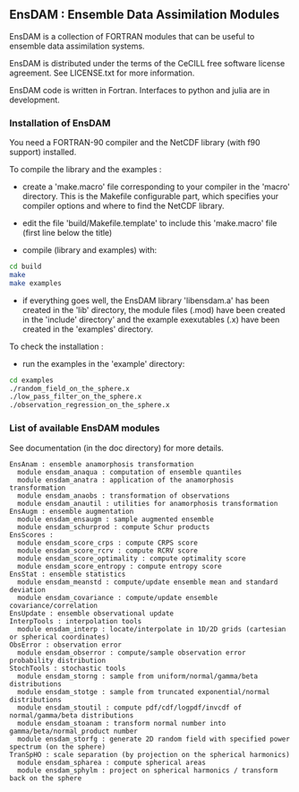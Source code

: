 ## EnsDAM : Ensemble Data Assimilation Modules

EnsDAM is a collection of FORTRAN modules
that can be useful to ensemble data assimilation systems.

EnsDAM is distributed under the terms of the CeCILL free software license agreement.
See LICENSE.txt for more information. 

EnsDAM code is written in Fortran.
Interfaces to python and julia are in development.

### Installation of EnsDAM

You need a FORTRAN-90 compiler and the NetCDF library (with f90 support) installed.

To compile the library and the examples :

- create a 'make.macro' file corresponding to your compiler in the 'macro' directory.
  This is the Makefile configurable part, which specifies
  your compiler options and where to find the NetCDF library.

- edit the file 'build/Makefile.template' to include this 'make.macro' file (first line below the title)

- compile (library and examples) with:

```bash
cd build
make
make examples
```

- if everything goes well, the EnsDAM library 'libensdam.a'
  has been created in the 'lib' directory, the module files (.mod)
  have been created in the 'include' directory' and the example
  exexutables (.x) have been created in the 'examples' directory.

 To check the installation :

 - run the examples in the 'example' directory:

```bash
cd examples
./random_field_on_the_sphere.x
./low_pass_filter_on_the_sphere.x
./observation_regression_on_the_sphere.x
```

### List of available EnsDAM modules

See documentation (in the doc directory) for more details.

```
EnsAnam : ensemble anamorphosis transformation
  module ensdam_anaqua : computation of ensemble quantiles
  module ensdam_anatra : application of the anamorphosis transformation
  module ensdam_anaobs : transformation of observations
  module ensdam_anautil : utilities for anamorphosis transformation
EnsAugm : ensemble augmentation
  module ensdam_ensaugm : sample augmented ensemble
  module ensdam_schurprod : compute Schur products
EnsScores :
  module ensdam_score_crps : compute CRPS score
  module ensdam_score_rcrv : compute RCRV score
  module ensdam_score_optimality : compute optimality score
  module ensdam_score_entropy : compute entropy score
EnsStat : ensemble statistics
  module ensdam_meanstd : compute/update ensemble mean and standard deviation
  module ensdam_covariance : compute/update ensemble covariance/correlation
EnsUpdate : ensemble observational update
InterpTools : interpolation tools
  module ensdam_interp : locate/interpolate in 1D/2D grids (cartesian or spherical coordinates)
ObsError : observation error
  module ensdam_obserror : compute/sample observation error probability distribution
StochTools : stochastic tools
  module ensdam_storng : sample from uniform/normal/gamma/beta distributions
  module ensdam_stotge : sample from truncated exponential/normal distributions
  module ensdam_stoutil : compute pdf/cdf/logpdf/invcdf of normal/gamma/beta distributions
  module ensdam_stoanam : transform normal number into gamma/beta/normal_product number
  module ensdam_storfg : generate 2D random field with specified power spectrum (on the sphere)
TranSpHO : scale separation (by projection on the spherical harmonics)
  module ensdam_spharea : compute spherical areas
  module ensdam_sphylm : project on spherical harmonics / transform back on the sphere
```


